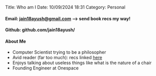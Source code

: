 Title: Who am I 
Date: 10/09/2024 18:31
Category: Personal 

#### Email: jain18ayush@gmail.com --> send book recs my way! 
#### Github: github.com/jain18ayush/

#### About Me 
- Computer Scientist trying to be a philosopher 
- Avid reader (far too much): recs linked [here](https://docs.google.com/spreadsheets/d/1QjC1oMKBmEqFd8ue-F5nVoYTOt039RZtzGppI0tIqDs/edit?gid=0#gid=0)
- Enjoys talking about useless things like what is the nature of a chair 
- Founding Engineer at Onespace